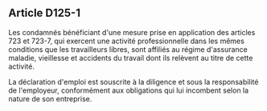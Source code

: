 Article D125-1
----
Les condamnés bénéficiant d'une mesure prise en application des articles 723 et
723-7, qui exercent une activité professionnelle dans les mêmes conditions que
les travailleurs libres, sont affiliés au régime d'assurance maladie, vieillesse
et accidents du travail dont ils relèvent au titre de cette activité.

La déclaration d'emploi est souscrite à la diligence et sous la responsabilité
de l'employeur, conformément aux obligations qui lui incombent selon la nature
de son entreprise.
